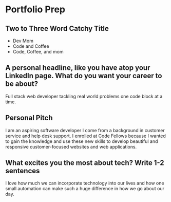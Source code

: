 # Portfolio Prep

## Two to Three Word Catchy Title

- Dev Mom
- Code and Coffee
- Code, Coffee, and mom

## A personal headline, like you have atop your LinkedIn page. What do you want your career to be about?

Full stack web developer tackling real world problems one code block at a time.

## Personal Pitch

I am an aspiring software developer I come from a background in customer service and help desk support. I enrolled at Code Fellows  because I wanted to gain the knowledge and use these new skills to develop beautiful and responsive customer-focused websites and web applications.

## What excites you the most about tech? Write 1-2 sentences

I love how much we can incorporate technology into our lives and how one small automation can make such a huge difference in how we go about our day.
